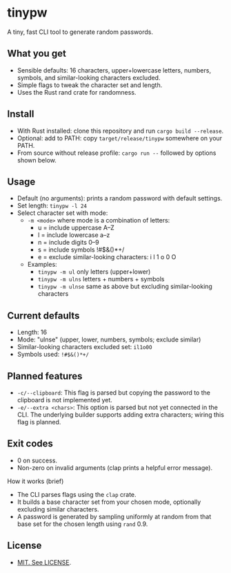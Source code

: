 # tinypw

A tiny, fast CLI tool to generate random passwords.

## What you get
- Sensible defaults: 16 characters, upper+lowercase letters, numbers, symbols, and similar-looking characters excluded.
- Simple flags to tweak the character set and length.
- Uses the Rust rand crate for randomness.

## Install
- With Rust installed: clone this repository and run `cargo build --release`.
- Optional: add to PATH: copy `target/release/tinypw` somewhere on your PATH.
- From source without release profile: `cargo run --` followed by options shown below.

## Usage
- Default (no arguments): prints a random password with default settings.
- Set length: `tinypw -l 24`
- Select character set with mode:
  - `-m <mode>` where mode is a combination of letters:
    - u = include uppercase A–Z
    - l = include lowercase a–z
    - n = include digits 0–9
    - s = include symbols !#$&()*+/
    - e = exclude similar-looking characters: i l 1 o 0 O
  - Examples:
    - `tinypw -m ul` only letters (upper+lower)
    - `tinypw -m ulns` letters + numbers + symbols
    - `tinypw -m ulnse` same as above but excluding similar-looking characters

## Current defaults
- Length: 16
- Mode: "ulnse" (upper, lower, numbers, symbols; exclude similar)
- Similar-looking characters excluded set: `il1o0O`
- Symbols used: `!#$&()*+/`

## Planned features
- `-c/--clipboard`: This flag is parsed but copying the password to the clipboard is not implemented yet.
- `-e/--extra <chars>`: This option is parsed but not yet connected in the CLI. The underlying builder supports adding extra characters; wiring this flag is planned.

## Exit codes
- 0 on success.
- Non-zero on invalid arguments (clap prints a helpful error message).

How it works (brief)
- The CLI parses flags using the `clap` crate.
- It builds a base character set from your chosen mode, optionally excluding similar characters.
- A password is generated by sampling uniformly at random from that base set for the chosen length using `rand` 0.9.

## License
- [MIT. See LICENSE](LICENSE).
